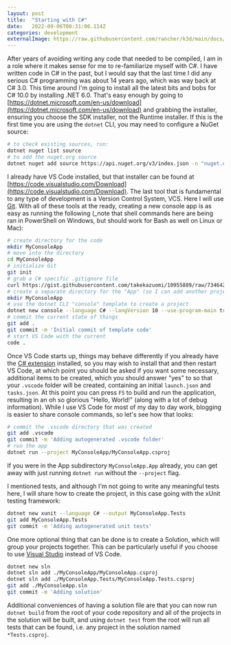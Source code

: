 ```yaml
---
layout: post
title:  "Starting with C#"
date:   2022-09-06T00:31:06.114Z
categories: development
externalImage: https://raw.githubusercontent.com/rancher/k3d/main/docs/static/img/k3d_logo_black_blue.svg
---
```

After years of avoiding writing any code that needed to be compiled, I am in a role where it makes sense for me to re-familiarize myself with C#. I have written code in C# in the past, but I would say that the last time I did any serious C# programming was about 14 years ago, which was way back at C# 3.0. This time around I'm going to install all the latest bits and bobs for C# 10.0 by installing .NET 6.0. That's easy enough by going to [https://dotnet.microsoft.com/en-us/download](https://dotnet.microsoft.com/en-us/download) and grabbing the installer, ensuring you choose the SDK installer, not the Runtime installer. If this is the first time you are using the `dotnet` CLI, you may need to configure a NuGet source:

```bash
# to check existing sources, run:
dotnet nuget list source
# to add the nuget.org source
dotnet nuget add source https://api.nuget.org/v3/index.json -n "nuget.org"
```

I already have VS Code installed, but that installer can be found at [https://code.visualstudio.com/Download](https://code.visualstudio.com/Download). The last tool that is fundamental to any type of development is a Version Control System, VCS. Here I will use [Git](https://git-scm.com/book/en/v2/Getting-Started-Installing-Git). With all of these tools at the ready, creating a new console app is as easy as running the following (_note that shell commands here are being ran in PowerShell on Windows, but should work for Bash as well on Linux or Mac):

```bash
# create directory for the code
mkdir MyConsoleApp
# move into the directory
cd MyConsoleApp
# initialize Git
git init
# grab a C# specific .gitignore file
curl https://gist.githubusercontent.com/takekazuomi/10955889/raw/734642c6760915003d36bb124fdae03bb293ae4f/csharp.gitignore >.gitignore
# create a separate directory for the "App" (so I can add another project for "Tests" later)
mkdir MyConsoleApp
# use the dotnet CLI "console" template to create a project
dotnet new console --language C# --langVersion 10 --use-program-main true --output MyConsoleApp
# commit the current state of things
git add .
git commit -m 'Initial commit of template code'
# start VS Code with the current 
code .
```

Once VS Code starts up, things may behave differently if you already have the [C# extension](https://marketplace.visualstudio.com/items?itemName=ms-dotnettools.csharp) installed, so you may wish to install that and then restart VS Code, at which point you should be asked if you want some necessary, additional items to be created, which you should answer "yes" to so that your `.vscode` folder will be created, containing an initial `launch.json` and `tasks.json`. At this point you can press `F5` to build and run the application, resulting in an oh so glorious "Hello, World!" (along with a lot of debug information). While I use VS Code for most of my day to day work, blogging is easier to share console commands, so let's see how that looks:

```bash
# commit the .vscode directory that was created
git add .vscode
git commit -m 'Adding autogenerated .vscode folder'
# run the app
dotnet run --project MyConsoleApp/MyConsoleApp.csproj
```

If you were in the App subdirectory `MyConsoleApp.App` already, you can get away with just running `dotnet run` without the `--project` flag.

I mentioned tests, and although I'm not going to write any meaningful tests here, I will share how to create the project, in this case going with the xUnit testing framework:

```bash
dotnet new xunit --language C# --output MyConsoleApp.Tests
git add MyConsoleApp.Tests
git commit -m 'Adding autogenerated unit tests'
```

One more optional thing that can be done is to create a Solution, which will group your projects together. This can be particularly useful if you choose to use [Visual Studio](https://visualstudio.microsoft.com/vs/community/) instead of VS Code.

```bash
dotnet new sln
dotnet sln add ./MyConsoleApp/MyConsoleApp.csproj
dotnet sln add ./MyConsoleApp.Tests/MyConsoleApp.Tests.csproj
git add ./MyConsoleApp.sln
git commit -m 'Adding solution'
```

Additional conveniences of having a solution file are that you can now run `dotnet build` from the root of your code repository and all of the projects in the solution will be built, and using `dotnet test` from the root will run all tests that can be found, i.e. any project in the solution named `*Tests.csproj`.
